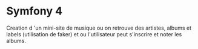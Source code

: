 # Symfony 4

Creation d 'un mini-site de musique ou on retrouve des artistes, albums et labels (utilisation de faker) et ou l'utilisateur peut s'inscrire et noter les albums. 
